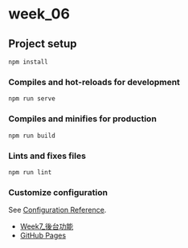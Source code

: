 # week_06

## Project setup
```
npm install
```

### Compiles and hot-reloads for development
```
npm run serve
```

### Compiles and minifies for production
```
npm run build
```

### Lints and fixes files
```
npm run lint
```

### Customize configuration
See [Configuration Reference](https://cli.vuejs.org/config/).

- [Week7_後台功能](https://panyensu.github.io/0803_vuecli/#/backendhome)
- [GitHub Pages](https://panyensu.github.io/0803_vuecli/)

